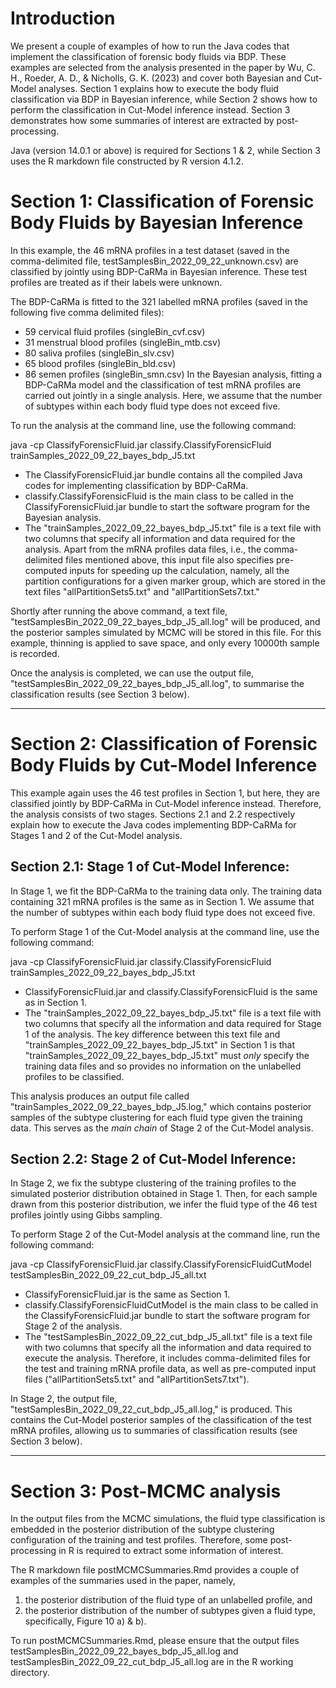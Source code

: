 # Introduction

We present a couple of examples of how to run the Java codes that implement the classification of forensic body fluids via BDP.
These examples are selected from the analysis presented in the paper by Wu, C. H., Roeder, A. D., & Nicholls, G. K. (2023) and cover both Bayesian and Cut-Model analyses.
Section 1 explains how to execute the body fluid classification via BDP in Bayesian inference, while Section 2 shows how to perform the classification in Cut-Model inference instead.
Section 3 demonstrates how some summaries of interest are extracted by post-processing.


Java (version 14.0.1 or above) is required for Sections 1 & 2, while Section 3 uses the R markdown file constructed by R version 4.1.2.

# Section 1: Classification of Forensic Body Fluids by Bayesian Inference

In this example, the 46 mRNA profiles in a test dataset (saved in the comma-delimited file, testSamplesBin_2022_09_22_unknown.csv) are classified by jointly using BDP-CaRMa in Bayesian inference. 
These test profiles are treated as if their labels were unknown.

The BDP-CaRMa is fitted to the 321 labelled mRNA profiles (saved in the following five comma delimited files): 

* 59 cervical fluid profiles (singleBin_cvf.csv)
* 31 menstrual blood profiles (singleBin_mtb.csv)
* 80 saliva profiles (singleBin_slv.csv)
* 65 blood profiles (singleBin_bld.csv)
* 86 semen profiles (singleBin_smn.csv)
In the Bayesian analysis, fitting a BDP-CaRMa model and the classification of test mRNA profiles are carried out jointly in a single analysis. 
Here, we assume that the number of subtypes within each body fluid type does not exceed five.


To run the analysis at the command line, use the following command:

java -cp ClassifyForensicFluid.jar classify.ClassifyForensicFluid trainSamples_2022_09_22_bayes_bdp_J5.txt


* The ClassifyForensicFluid.jar bundle contains all the compiled Java codes for implementing classification by BDP-CaRMa.
* classify.ClassifyForensicFluid is the main class to be called in the ClassifyForensicFluid.jar bundle to start the software program for the Bayesian analysis.
* The "trainSamples_2022_09_22_bayes_bdp_J5.txt" file is a text file with two columns that specify all information and data required for the analysis. Apart from the mRNA profiles data files, i.e., the comma-delimited files mentioned above, this input file also specifies pre-computed inputs for speeding up the calculation, namely, all the partition configurations for a given marker group, which are stored in the text files "allPartitionSets5.txt" and "allPartitionSets7.txt."

Shortly after running the above command, a text file, "testSamplesBin_2022_09_22_bayes_bdp_J5_all.log" will be produced, and the posterior samples simulated by MCMC will be stored in this file. 
For this example, thinning is applied to save space, and only every 10000th sample is recorded.

Once the analysis is completed, we can use the output file, "testSamplesBin_2022_09_22_bayes_bdp_J5_all.log", to summarise the classification results (see Section 3 below).


---

# Section 2: Classification of Forensic Body Fluids by Cut-Model Inference

This example again uses the 46 test profiles in Section 1, but here, they are classified jointly by BDP-CaRMa in Cut-Model inference instead. 
Therefore, the analysis consists of two stages.
Sections 2.1 and 2.2 respectively explain how to execute the Java codes implementing BDP-CaRMa for Stages 1 and 2 of the Cut-Model analysis.


## Section 2.1: Stage 1 of Cut-Model Inference:

In Stage 1, we fit the BDP-CaRMa to the training data only. 
The training data containing 321 mRNA profiles is the same as in Section 1.
We assume that the number of subtypes within each body fluid type does not exceed five.

To perform Stage 1 of the Cut-Model analysis at the command line, use the following command:

java -cp ClassifyForensicFluid.jar classify.ClassifyForensicFluid trainSamples_2022_09_22_bayes_bdp_J5.txt

* ClassifyForensicFluid.jar and classify.ClassifyForensicFluid is the same as in Section 1.
* The "trainSamples_2022_09_22_bayes_bdp_J5.txt" file is a text file with two columns that specify all the information and data required for Stage 1 of the analysis.
The key difference between this text file and "trainSamples_2022_09_22_bayes_bdp_J5.txt" in Section 1 is that "trainSamples_2022_09_22_bayes_bdp_J5.txt" must *only* specify the training data files and so provides no information on the unlabelled profiles to be classified.

This analysis produces an output file called "trainSamples_2022_09_22_bayes_bdp_J5.log," which contains posterior samples of the subtype clustering for each fluid type given the training data. 
This serves as the _main chain_ of Stage 2 of the Cut-Model analysis.

## Section 2.2: Stage 2 of Cut-Model Inference:

In Stage 2, we fix the subtype clustering of the training profiles to the simulated posterior distribution obtained in Stage 1. 
Then, for each sample drawn from this posterior distribution, we infer the fluid type of the 46 test profiles jointly using Gibbs sampling.

To perform Stage 2 of the Cut-Model analysis at the command line, run the following command:

java -cp ClassifyForensicFluid.jar classify.ClassifyForensicFluidCutModel testSamplesBin_2022_09_22_cut_bdp_J5_all.txt

* ClassifyForensicFluid.jar is the same as Section 1.
* classify.ClassifyForensicFluidCutModel is the main class to be called in the ClassifyForensicFluid.jar bundle to start the software program for Stage 2 of the analysis.
* The "testSamplesBin_2022_09_22_cut_bdp_J5_all.txt" file is a text file with two columns that specify all the information and data required to execute the analysis. 
Therefore, it includes comma-delimited files for the test and training mRNA profile data, as well as pre-computed input files ("allPartitionSets5.txt" and "allPartitionSets7.txt").

In Stage 2, the output file, "testSamplesBin_2022_09_22_cut_bdp_J5_all.log," is produced. This contains the Cut-Model posterior samples of the classification of the test mRNA profiles, allowing us to summaries of classification results (see Section 3 below).

---

# Section 3: Post-MCMC analysis

In the output files from the MCMC simulations, the fluid type classification is embedded in the posterior distribution of the subtype clustering configuration of the training and test profiles.
Therefore, some post-processing in R is required to extract some information of interest.

The R markdown file postMCMCSummaries.Rmd provides a couple of examples of the summaries used in the paper, namely, 

1. the posterior distribution of the fluid type of an unlabelled profile, and 
2. the posterior distribution of the number of subtypes given a fluid type, specifically, Figure 10 a) & b).

To run postMCMCSummaries.Rmd, please ensure that the output files testSamplesBin_2022_09_22_bayes_bdp_J5_all.log and testSamplesBin_2022_09_22_cut_bdp_J5_all.log are in the R working directory.
